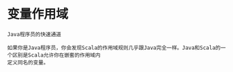 变量作用域
================================================================================
```
Java程序员的快速通道

如果你是Java程序员，你会发现Scala的作用域规则几乎跟Java完全一样。Java和Scala的一个区别是Scala允许你在嵌套的作用域内
定义同名的变量。
```